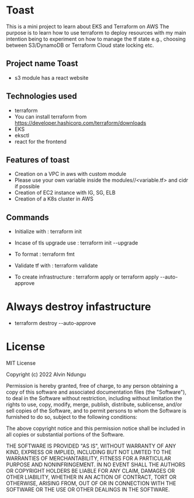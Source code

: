 # Toast
This is a mini project to learn about EKS and Terraform on AWS
The purpose is to learn how to use terraform to deploy resources with my main intention being to experiment on how to manage the tf state e.g., choosing between S3/DynamoDB or Terraform Cloud state locking etc.

## Project name Toast

 - s3 module has a react website 

## Technologies used
 - terraform
  - You can install terraform from https://developer.hashicorp.com/terraform/downloads
  - EKS
  - eksctl
  - react for the frontend


## Features of toast
 - Creation on a VPC in aws with custom module 
  - Please use your own variable inside the modules/<module>/<variable.tf> and cidr if possible
 - Creation of EC2 instance with IG, SG, ELB
 - Creation of a K8s cluster in AWS

## Commands
 - Initialize with : terraform init
 - Incase of tls upgrade use : terraform init --upgrade
 - To format : terraform fmt
 - Validate tf with : terraform validate

 - To create infrastructure : terraform apply or terraform apply --auto-approve

# Always destroy infastructure 
 - terraform destroy --auto-approve

# License
MIT License

Copyright (c) 2022 Alvin Ndungu

Permission is hereby granted, free of charge, to any person obtaining a copy of this software and associated documentation files (the "Software"), to deal in the Software without restriction, including without limitation the rights to use, copy, modify, merge, publish, distribute, sublicense, and/or sell copies of the Software, and to permit persons to whom the Software is furnished to do so, subject to the following conditions:

The above copyright notice and this permission notice shall be included in all copies or substantial portions of the Software.

THE SOFTWARE IS PROVIDED "AS IS", WITHOUT WARRANTY OF ANY KIND, EXPRESS OR IMPLIED, INCLUDING BUT NOT LIMITED TO THE WARRANTIES OF MERCHANTABILITY, FITNESS FOR A PARTICULAR PURPOSE AND NONINFRINGEMENT. IN NO EVENT SHALL THE AUTHORS OR COPYRIGHT HOLDERS BE LIABLE FOR ANY CLAIM, DAMAGES OR OTHER LIABILITY, WHETHER IN AN ACTION OF CONTRACT, TORT OR OTHERWISE, ARISING FROM, OUT OF OR IN CONNECTION WITH THE SOFTWARE OR THE USE OR OTHER DEALINGS IN THE SOFTWARE.
